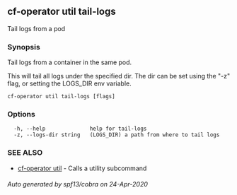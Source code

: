 ## cf-operator util tail-logs

Tail logs from a pod

### Synopsis

Tail logs from a container in the same pod.

This will tail all logs under the specified dir.
The dir can be set using the "-z" flag, or setting
the LOGS_DIR env variable.



```
cf-operator util tail-logs [flags]
```

### Options

```
  -h, --help              help for tail-logs
  -z, --logs-dir string   (LOGS_DIR) a path from where to tail logs
```

### SEE ALSO

* [cf-operator util](cf-operator_util.md)	 - Calls a utility subcommand

###### Auto generated by spf13/cobra on 24-Apr-2020
